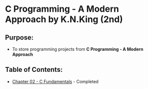 # C Programming - A Modern Approach by K.N.King (2nd)
## Purpose:
- To store programming projects from **C Programming - A Modern Approach**
## Table of Contents:
* [Chapter 02 - C Fundamentals](./chapter02) - Completed